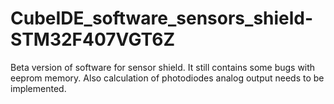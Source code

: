 # CubeIDE_software_sensors_shield-STM32F407VGT6Z
Beta version of software for sensor shield. It still contains some bugs with eeprom memory. Also calculation of photodiodes analog output needs to be implemented.

